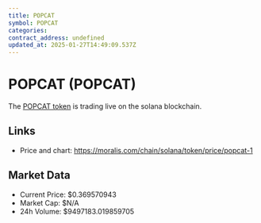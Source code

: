 ```yaml
---
title: POPCAT
symbol: POPCAT
categories: 
contract_address: undefined
updated_at: 2025-01-27T14:49:09.537Z
---
```


# POPCAT (POPCAT)
The [POPCAT token](https://moralis.com/chain/solana/token/price/popcat-1) is trading live on the solana blockchain.

## Links
- Price and chart: https://moralis.com/chain/solana/token/price/popcat-1

## Market Data
- Current Price: $0.369570943
- Market Cap: $N/A
- 24h Volume: $9497183.019859705
